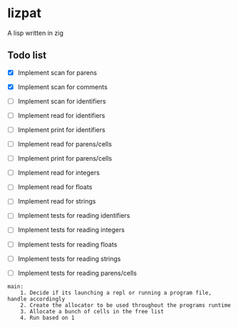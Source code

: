 # lizpat

A lisp written in zig

## Todo list

 - [x] Implement scan for parens
 - [x] Implement scan for comments
 - [ ] Implement scan for identifiers
 - [ ] Implement read for identifiers
 - [ ] Implement print for identifiers
 - [ ] Implement read for parens/cells
 - [ ] Implement print for parens/cells
 - [ ] Implement read for integers
 - [ ] Implement read for floats
 - [ ] Implement read for strings
 - [ ] Implement tests for reading identifiers
 - [ ] Implement tests for reading integers
 - [ ] Implement tests for reading floats
 - [ ] Implement tests for reading strings
 - [ ] Implement tests for reading parens/cells


```
main:
    1. Decide if its launching a repl or running a program file, handle accordingly
    2. Create the allocator to be used throughout the programs runtime
    3. Allocate a bunch of cells in the free list
    4. Run based on 1
```

